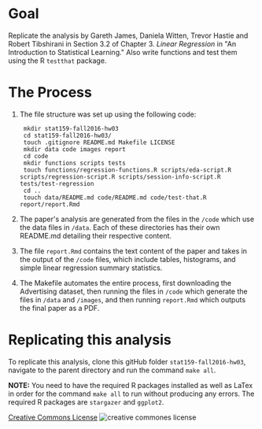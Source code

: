 # Goal
Replicate the analysis by Gareth James, Daniela Witten, Trevor Hastie and Robert Tibshirani in Section 3.2 of Chapter 3. *Linear Regression* in "An Introduction to Statistical Learning." Also write functions and test them using the R `testthat` package.

# The Process
1. The file structure was set up using the following code:

        mkdir stat159-fall2016-hw03    
        cd stat159-fall2016-hw03/  
        touch .gitignore README.md Makefile LICENSE    
        mkdir data code images report
        cd code
        mkdir functions scripts tests
        touch functions/regression-functions.R scripts/eda-script.R scripts/regression-script.R scripts/session-info-script.R tests/test-regression
        cd ..
        touch data/README.md code/README.md code/test-that.R report/report.Rmd
2. The paper's analysis are  generated from the files in the `/code` which use the data files in `/data`. Each of these directories has their own README.md detailing their respective content. 
3. The file `report.Rmd` contains the text content of the paper and takes in the output of the `/code` files, which include tables, histograms, and simple linear regression summary statistics.
4. The Makefile automates the entire process, first downloading the Advertising dataset, then running the files in `/code` which generate the files in `/data` and `/images`, and then running `report.Rmd` which outputs the final paper as a PDF. 

# Replicating this analysis
To replicate this analysis, clone this gitHub folder `stat159-fall2016-hw03`, navigate to the parent directory and run the command `make all`. 

**NOTE:** You need to have the required R packages installed as well as LaTex in order for the command `make all` to run without producing any errors. The required R packages are `stargazer` and `ggplot2`. 

[Creative Commons License](http://creativecommons.org/licenses/by-sa/4.0/) 
![creative commones license](https://i.creativecommons.org/l/by-sa/4.0/88x31.png)



